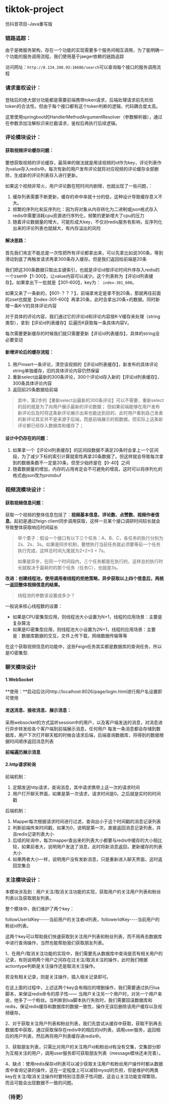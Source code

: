 # tiktok-project
仿抖音项目-Java重写版

### 链路追踪：

由于是微服务架构，存在一个功能的实现需要多个服务间相互调用，为了能明确一个功能的服务调用流程，我们使用基于jaeger依赖的链路追踪

访问网址：`http://8.134.208.93:16686/search`可以查询每个接口的服务调用流程



### 请求鉴权设计：

登陆后的绝大部分功能都是需要前端携带token请求，后端处理请求前先检验token的合法性。但由于每个接口都有这个token判断的逻辑，代码耦合度太高。

这里使用springboot的HandlerMethodArgumentResolver（参数解析器），通过在参数添加注解标识来拦截请求，鉴权后再执行后续逻辑。



### 评论模块设计：

#### 获取视频评论缓存问题：

要想获取视频的评论缓存，最简单的做法就是用该视频的id作为key，评论列表作为value存入redis中。每次有新的用户发布评论就将对应视频的评论缓存全部删除，生成新的评论列表存入进行更新。

如果这个视频非常火，用户评论数在短时间内剧增，也就出现了一些问题，：

1. 缓存列表需要不断更新，缓存的命中率就十分的低，这种设计导致缓存意义不大。
2. 频繁的序列化和反序列化：因为将对象从内存转化为二进制或json格式存入redis中需要消耗cpu资源进行序列化，频繁的更新增大了cpu的压力
3. 随着评论数据量的增大，可能形成大key，不仅对redis服务有影响，反序列化出来的评论列表也就越大，有内存溢出的风险

#### 解决思路：

首先我们肯定不能总是一次性把所有评论都拿出来，可以先拿比如说300条，等到滑动到底了再触发请求再拿300条存入缓存。但是我们返回给前端是20条

我们把这300条数据只取出主键索引，也就是评论id按评论时间升序存入redis的一个zset中【1-300】，让value内容可以减少。这个列表称为【评论id列表缓存】。如果拿出下一批就是【301-600】，key为：` index-301_600`。

如果又来了一条新的，【601-？？？】，前端拿肯定是拿不到20条，那就再往前面的zset也就是【index-301-600】再拿20条，此时会拿出20条+的数据。同时新增一条K-V的具体评论内容

对于具体的评论内容，我们通过它的评论id和评论内容按K-V缓存来处理（string类型），拿到【评论id列表缓存】后遍历K获取每一条具体内容V。

每次需要更新缓存的时候我们就只需要更新【评论id列表缓存】，具体的string没必要变动

#### 新增评论后的缓存流程：

1. 用户insert一条评论，清空该视频的【评论id列表缓存】，新发布的具体评论string单独缓存，旧的具体评论内容仍然保留
2. 重新select出最新的300条评论，300个评论id存入新的【评论id列表缓存】，300条具体评论内容
3. 返回前20条数据给前端
> 其中，第2步的【重新select出最新的300条评论】可以不需要，重新select的目的就是为了向用户展示最新的评论数据；
> 但如果前端能够在用户发布新评论后及时将这条新评论展示出来也能达到目的，此时用户看到自己发表的新评论其实并不是来源于后端，而是前端展示的假数据。但实际上这条新评论都已经存入数据库和缓存了；
> 

#### 设计中仍存在的问题：

1. 如果拿一个【评论id列表缓存】的区间段数据不满足20条时会拿上一个区间段，为了减少下标的索引计算就索性再拿20条数据了。但这样就会导致每次拿到的数据条数不一定是20条，但至少始终是在【0-40】之间
2. 随着数据量的增加，内存的占用肯定会不可避免的增高，这时可以将序列化的格式由json改为protobuf



### 视频流模块设计：

#### 获取视频信息问题：

获取一个视频的整体信息包括了：**视频基本信息、评论数、点赞数、视频作者信息**。起初是通过feign client同步调用获取，这样一旦某个接口调研时间较长就会导致整体获取响应时间延长

> 举个栗子：假设一个接口有以下三个任务：A、B、C，各任务的执行分别为2s、2s、3s。如果是同步机制，要想执行当前任务就必须要等前一个任务执行完成，这样总时间九尾就为2+2+3 = 7s。
>
> 如果是异步，在同一个时间段内，三个任务都是在执行的，这样总的执行时长就取决于最耗时的那个任务（任务C），也就是3s。

**改进：创建线程池，使用调用者线程的拒绝策略，异步获取以上四个信息后，再统一返回整体视频信息的结果。**

> 线程池的参数该设置成多少？

一般说来核心线程数的设置：

- 如果是CPU密集型应用，则线程池大小设置为N+1，线程的应用场景：主要是复杂算法
- 如果是IO密集型应用，则线程池大小设置为2N+1，线程的应用场景：主要是：数据库数据的交互，文件上传下载，网络数据传输等等

在这个获取视频信息的功能中，这些Feign任务其实都是数据库的查询任务，所以是IO密集型.



### 聊天模块设计

#### 1.WebSocket

**使用：**启动后访问http://localhost:8026/page/login.html进行用户名设置即可使用

#### 发送消息、接收消息、展示消息：
采用websocket的方式监听session中的用户，以及客户端发送的消息，对消息进行异步转发给各个客户端到前端展示消息，任何用户
每发一条消息都会存储到数据库，用户下次打开聊天框的时候会请求后端，后端查询数据库，将得到的数据根据时间顺序返回消息列表

**前端遍历展示消息**



#### 2.http请求轮询

前端机制：

1. 定期发送http请求，查询消息，其中请求携带上这一次的请求时间
2. 用户打开聊天界面，如果是第一次请求，请求时间是0。之后就是实时的时间戳

后端机制：

1. Mapper每次根据请求时间进行过滤，查询出小于这个时间戳的消息记录列表
2. 判断前端传来时间戳，如果为0，说明是第一次，直接返回消息记录列表，并且redis记录列表大小
3. 后续的轮询中，每次mapper查出来的列表大小都要与redis中缓存的大小相比较，如果前者大，说明用户发送了消息，此时将新消息返回，更新缓存的列表大小
4. 如果两者大小一样，说明用户没有发新消息，只是重新进入聊天界面，这时返回空集合



### 关注模块设计：

本模块涉及到：用户关注/取消关注功能的实现，获取用户的关注用户列表和粉丝列表以及获取朋友列表。

整个模块中，我们维护了两个key：

followUserIdKey-----当前用户的关注者id列表，followerIdKey----当前用户的粉丝id列表。

这两个key可以帮助我们快速获取到关注用户列表和粉丝列表，而不用再去数据库中进行查询操作，当然也能帮助我们获取朋友列表。

1、在用户/取消关注功能的实现中，我们需要先从数据库中查询是否有相关用户的记录，有则说明两个用户之间存在过关注/取消关注的操作，此时我们根据actiontype判断是关注操作还是取消关注操作。

若没有相关记录，则是关注操作，插入相关记录即可。

在这上面的过程中，上述这两个key会有相应的增删操作，我们需要通过执行lua脚本，来保证redis命令的原子性—— 当用户关注另一个用户时，对另一个用户来说，他多了一个粉丝。当判断到lua脚本执行失败时，我们需要回滚数据库和redis，保证redis缓存和数据库的数据一致性，操作无误后删除该用户缓存以及视频缓存。



2、对于获取关注用户列表和粉丝列表，我们先尝试从缓存中获取，获取不到再去数据库中获取，通过获取保存在redis中的相应的id列表，调用user服务，返回相应的用户列表，然后再将用户列表缓存进redis中。



3、获取朋友列表，只需比对用户的关注用户id和粉丝id有没有交集，交集部分即为互相关注的用户，调用user服务即可获取朋友列表（message模块还未完善）。



4、缺点：使用redis保存id列表可以减少获取关注用户和粉丝用户操作时都从数据库中查询记录的操作，这在一定程度上可以减轻mysql的负担，但是维护的两类key在关注/取消关注操作时要特别注意原子性问题，这会让关注功能变得繁琐，而且可能会出现数据不一致的问题。





### （待更）

